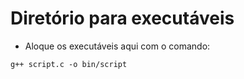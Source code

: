 # Diretório para executáveis

- Aloque os executáveis aqui com o comando: 
~~~
g++ script.c -o bin/script
~~~